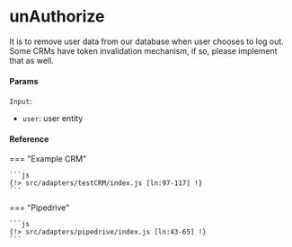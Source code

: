 # unAuthorize

It is to remove user data from our database when user chooses to log out. Some CRMs have token invalidation mechanism, if so, please implement that as well.

#### Params
`Input`:
- `user`: user entity

#### Reference
=== "Example CRM"

    ```js
    {!> src/adapters/testCRM/index.js [ln:97-117] !}
	```
	
=== "Pipedrive"

	```js
    {!> src/adapters/pipedrive/index.js [ln:43-65] !}
	```

